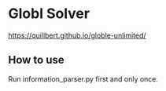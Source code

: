 # Globl Solver 
https://quillbert.github.io/globle-unlimited/

## How to use
Run information_parser.py first and only once.